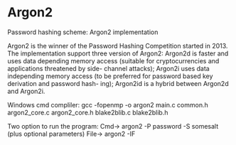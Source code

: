 # Argon2
Password hashing scheme: Argon2 implementation

Argon2 is the winner of the Password Hashing Competition started in 2013. The implementation support three version of Argon2: Argon2d is faster and uses data depending memory access (suitable for cryptocurrencies and applications threatened by side-
channel attacks); Argon2i uses data independing memory access (to be preferred for password based key derivation and password hash-
ing); Argon2id is a hybrid between Argon2d and Argon2i.

Windows cmd compliler: gcc -fopenmp -o argon2 main.c common.h argon2_core.c argon2_core.h blake2blib.c blake2blib.h

Two option to run the program:
Cmd-> argon2 -P password -S somesalt (plus optional parameters)
File-> argon2 -IF
